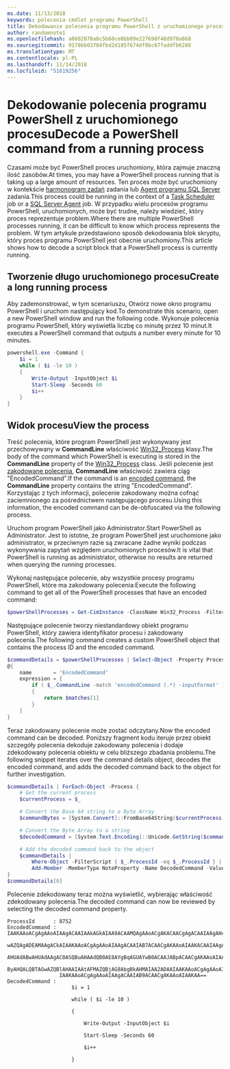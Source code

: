 ```yaml
---
ms.date: 11/13/2018
keywords: polecenia cmdlet programu PowerShell
title: Dekodowanie polecenia programu PowerShell z uruchomionego procesu
author: randomnote1
ms.openlocfilehash: a0602070a8c5b60ce0bb09e227690f48d970a868
ms.sourcegitcommit: 91786b03704fbd2d185f674df0bc67faddfb6288
ms.translationtype: MT
ms.contentlocale: pl-PL
ms.lasthandoff: 11/14/2018
ms.locfileid: "51619256"
---
```

# <a name="decode-a-powershell-command-from-a-running-process"></a><span data-ttu-id="cee19-103">Dekodowanie polecenia programu PowerShell z uruchomionego procesu</span><span class="sxs-lookup"><span data-stu-id="cee19-103">Decode a PowerShell command from a running process</span></span>

<span data-ttu-id="cee19-104">Czasami może być PowerShell proces uruchomiony, która zajmuje znaczną ilość zasobów.</span><span class="sxs-lookup"><span data-stu-id="cee19-104">At times, you may have a PowerShell process running that is taking up a large amount of resources.</span></span>
<span data-ttu-id="cee19-105">Ten proces może być uruchomiony w kontekście [harmonogram zadań][] zadania lub [Agent programu SQL Server][] zadania.</span><span class="sxs-lookup"><span data-stu-id="cee19-105">This process could be running in the context of a [Task Scheduler][] job or a [SQL Server Agent][] job.</span></span> <span data-ttu-id="cee19-106">W przypadku wielu procesów programu PowerShell, uruchomionych, może być trudne, należy wiedzieć, który proces reprezentuje problem.</span><span class="sxs-lookup"><span data-stu-id="cee19-106">Where there are multiple PowerShell processes running, it can be difficult to know which process represents the problem.</span></span> <span data-ttu-id="cee19-107">W tym artykule przedstawiono sposób dekodowania blok skryptu, który proces programu PowerShell jest obecnie uruchomiony.</span><span class="sxs-lookup"><span data-stu-id="cee19-107">This article shows how to decode a script block that a PowerShell process is currently running.</span></span>

## <a name="create-a-long-running-process"></a><span data-ttu-id="cee19-108">Tworzenie długo uruchomionego procesu</span><span class="sxs-lookup"><span data-stu-id="cee19-108">Create a long running process</span></span>

<span data-ttu-id="cee19-109">Aby zademonstrować, w tym scenariuszu, Otwórz nowe okno programu PowerShell i uruchom następujący kod.</span><span class="sxs-lookup"><span data-stu-id="cee19-109">To demonstrate this scenario, open a new PowerShell window and run the following code.</span></span> <span data-ttu-id="cee19-110">Wykonuje polecenia programu PowerShell, który wyświetla liczbę co minutę przez 10 minut.</span><span class="sxs-lookup"><span data-stu-id="cee19-110">It executes a PowerShell command that outputs a number every minute for 10 minutes.</span></span>

```powershell
powershell.exe -Command {
    $i = 1
    while ( $i -le 10 )
    {
        Write-Output -InputObject $i
        Start-Sleep -Seconds 60
        $i++
    }
}
```

## <a name="view-the-process"></a><span data-ttu-id="cee19-111">Widok procesu</span><span class="sxs-lookup"><span data-stu-id="cee19-111">View the process</span></span>

<span data-ttu-id="cee19-112">Treść polecenia, które program PowerShell jest wykonywany jest przechowywany w **CommandLine** właściwość [Win32_Process][] klasy.</span><span class="sxs-lookup"><span data-stu-id="cee19-112">The body of the command which PowerShell is executing is stored in the **CommandLine** property of the [Win32_Process][] class.</span></span> <span data-ttu-id="cee19-113">Jeśli polecenie jest [zakodowane polecenia][], **CommandLine** właściwość zawiera ciąg "EncodedCommand".</span><span class="sxs-lookup"><span data-stu-id="cee19-113">If the command is an [encoded command][], the **CommandLine** property contains the string "EncodedCommand".</span></span> <span data-ttu-id="cee19-114">Korzystając z tych informacji, polecenie zakodowany można cofnąć zaciemnionego za pośrednictwem następującego procesu.</span><span class="sxs-lookup"><span data-stu-id="cee19-114">Using this information, the encoded command can be de-obfuscated via the following process.</span></span>

<span data-ttu-id="cee19-115">Uruchom program PowerShell jako Administrator.</span><span class="sxs-lookup"><span data-stu-id="cee19-115">Start PowerShell as Administrator.</span></span> <span data-ttu-id="cee19-116">Jest to istotne, że program PowerShell jest uruchomione jako administrator, w przeciwnym razie są zwracane żadne wyniki podczas wykonywania zapytań względem uruchomionych procesów.</span><span class="sxs-lookup"><span data-stu-id="cee19-116">It is vital that PowerShell is running as administrator, otherwise no results are returned when querying the running processes.</span></span>

<span data-ttu-id="cee19-117">Wykonaj następujące polecenie, aby wszystkie procesy programu PowerShell, które ma zakodowany polecenia:</span><span class="sxs-lookup"><span data-stu-id="cee19-117">Execute the following command to get all of the PowerShell processes that have an encoded command:</span></span>

```powershell
$powerShellProcesses = Get-CimInstance -ClassName Win32_Process -Filter 'CommandLine LIKE "%EncodedCommand%"'
```

<span data-ttu-id="cee19-118">Następujące polecenie tworzy niestandardowy obiekt programu PowerShell, który zawiera identyfikator procesu i zakodowany polecenia.</span><span class="sxs-lookup"><span data-stu-id="cee19-118">The following command creates a custom PowerShell object that contains the process ID and the encoded command.</span></span>

```powershell
$commandDetails = $powerShellProcesses | Select-Object -Property ProcessId,
@{
    name       = 'EncodedCommand'
    expression = {
        if ( $_.CommandLine -match 'encodedCommand (.*) -inputFormat' )
        {
            return $matches[1]
        }
    }
}
```

<span data-ttu-id="cee19-119">Teraz zakodowany polecenie może zostać odczytany.</span><span class="sxs-lookup"><span data-stu-id="cee19-119">Now the encoded command can be decoded.</span></span> <span data-ttu-id="cee19-120">Poniższy fragment kodu iteruje przez obiekt szczegóły polecenia dekoduje zakodowany polecenia i dodaje zdekodowany polecenia obiektu w celu bliższego zbadania problemu.</span><span class="sxs-lookup"><span data-stu-id="cee19-120">The following snippet iterates over the command details object, decodes the encoded command, and adds the decoded command back to the object for further investigation.</span></span>

```powershell
$commandDetails | ForEach-Object -Process {
    # Get the current process
    $currentProcess = $_

    # Convert the Base 64 string to a Byte Array
    $commandBytes = [System.Convert]::FromBase64String($currentProcess.EncodedCommand)

    # Convert the Byte Array to a string
    $decodedCommand = [System.Text.Encoding]::Unicode.GetString($commandBytes)

    # Add the decoded command back to the object
    $commandDetails |
        Where-Object -FilterScript { $_.ProcessId -eq $_.ProcessId } |
        Add-Member -MemberType NoteProperty -Name DecodedCommand -Value $decodedCommand
}
$commandDetails[0]
```

<span data-ttu-id="cee19-121">Polecenie zdekodowany teraz można wyświetlić, wybierając właściwość zdekodowany polecenia.</span><span class="sxs-lookup"><span data-stu-id="cee19-121">The decoded command can now be reviewed by selecting the decoded command property.</span></span>

```output
ProcessId      : 8752
EncodedCommand : IAAKAAoACgAgAAoAIAAgACAAIAAkAGkAIAA9ACAAMQAgAAoACgAKACAACgAgACAAIAAgAHcAaABpAGwAZQAgACgAIAAkAGkAIAAtAG
                 wAZQAgADEAMAAgACkAIAAKAAoACgAgAAoAIAAgACAAIAB7ACAACgAKAAoAIAAKACAAIAAgACAAIAAgACAAIABXAHIAaQB0AGUALQBP
                 AHUAdABwAHUAdAAgAC0ASQBuAHAAdQB0AE8AYgBqAGUAYwB0ACAAJABpACAACgAKAAoAIAAKACAAIAAgACAAIAAgACAAIABTAHQAYQ
                 ByAHQALQBTAGwAZQBlAHAAIAAtAFMAZQBjAG8AbgBkAHMAIAA2ADAAIAAKAAoACgAgAAoAIAAgACAAIAAgACAAIAAgACQAaQArACsA
                 IAAKAAoACgAgAAoAIAAgACAAIAB9ACAACgAKAAoAIAAKAA==
DecodedCommand :
                     $i = 1

                     while ( $i -le 10 )

                     {

                         Write-Output -InputObject $i

                         Start-Sleep -Seconds 60

                         $i++

                     }
```

[Harmonogram zadań]: /windows/desktop/TaskSchd/task-scheduler-start-page
[Task Scheduler]: /windows/desktop/TaskSchd/task-scheduler-start-page
[Agent programu SQL Server]: /sql/ssms/agent/sql-server-agent
[SQL Server Agent]: /sql/ssms/agent/sql-server-agent
[Win32_Process]: /windows/desktop/CIMWin32Prov/win32-process
[zakodowane polecenia]: /powershell/scripting/core-powershell/console/powershell.exe-command-line-help#-encodedcommand-
[encoded command]: /powershell/scripting/core-powershell/console/powershell.exe-command-line-help#-encodedcommand-
